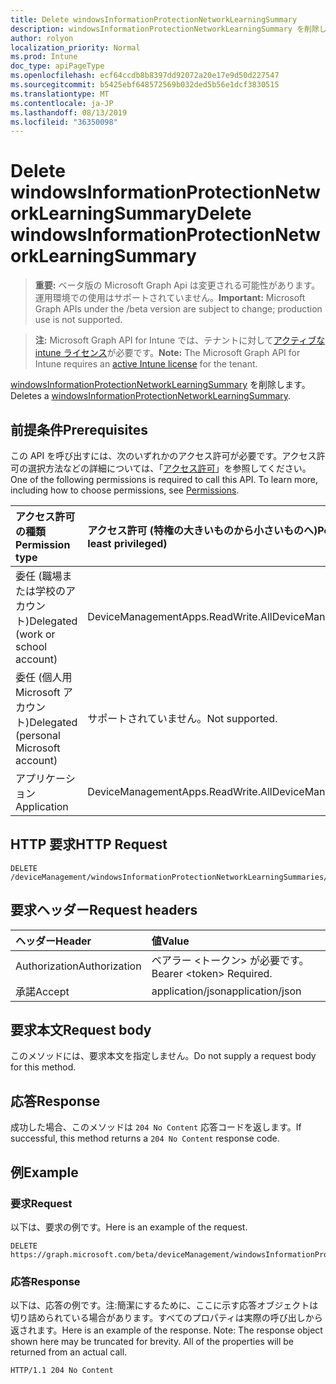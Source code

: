 ```yaml
---
title: Delete windowsInformationProtectionNetworkLearningSummary
description: windowsInformationProtectionNetworkLearningSummary を削除します。
author: rolyon
localization_priority: Normal
ms.prod: Intune
doc_type: apiPageType
ms.openlocfilehash: ecf64ccdb8b8397dd92072a20e17e9d50d227547
ms.sourcegitcommit: b5425ebf648572569b032ded5b56e1dcf3830515
ms.translationtype: MT
ms.contentlocale: ja-JP
ms.lasthandoff: 08/13/2019
ms.locfileid: "36350098"
---
```

# <a name="delete-windowsinformationprotectionnetworklearningsummary"></a><span data-ttu-id="f25c5-103">Delete windowsInformationProtectionNetworkLearningSummary</span><span class="sxs-lookup"><span data-stu-id="f25c5-103">Delete windowsInformationProtectionNetworkLearningSummary</span></span>

> <span data-ttu-id="f25c5-104">**重要:** ベータ版の Microsoft Graph Api は変更される可能性があります。運用環境での使用はサポートされていません。</span><span class="sxs-lookup"><span data-stu-id="f25c5-104">**Important:** Microsoft Graph APIs under the /beta version are subject to change; production use is not supported.</span></span>

> <span data-ttu-id="f25c5-105">**注:** Microsoft Graph API for Intune では、テナントに対して[アクティブな intune ライセンス](https://go.microsoft.com/fwlink/?linkid=839381)が必要です。</span><span class="sxs-lookup"><span data-stu-id="f25c5-105">**Note:** The Microsoft Graph API for Intune requires an [active Intune license](https://go.microsoft.com/fwlink/?linkid=839381) for the tenant.</span></span>

<span data-ttu-id="f25c5-106">[windowsInformationProtectionNetworkLearningSummary](../resources/intune-wip-windowsinformationprotectionnetworklearningsummary.md) を削除します。</span><span class="sxs-lookup"><span data-stu-id="f25c5-106">Deletes a [windowsInformationProtectionNetworkLearningSummary](../resources/intune-wip-windowsinformationprotectionnetworklearningsummary.md).</span></span>

## <a name="prerequisites"></a><span data-ttu-id="f25c5-107">前提条件</span><span class="sxs-lookup"><span data-stu-id="f25c5-107">Prerequisites</span></span>
<span data-ttu-id="f25c5-p101">この API を呼び出すには、次のいずれかのアクセス許可が必要です。アクセス許可の選択方法などの詳細については、「[アクセス許可](/graph/permissions-reference)」を参照してください。</span><span class="sxs-lookup"><span data-stu-id="f25c5-p101">One of the following permissions is required to call this API. To learn more, including how to choose permissions, see [Permissions](/graph/permissions-reference).</span></span>

|<span data-ttu-id="f25c5-110">アクセス許可の種類</span><span class="sxs-lookup"><span data-stu-id="f25c5-110">Permission type</span></span>|<span data-ttu-id="f25c5-111">アクセス許可 (特権の大きいものから小さいものへ)</span><span class="sxs-lookup"><span data-stu-id="f25c5-111">Permissions (from most to least privileged)</span></span>|
|:---|:---|
|<span data-ttu-id="f25c5-112">委任 (職場または学校のアカウント)</span><span class="sxs-lookup"><span data-stu-id="f25c5-112">Delegated (work or school account)</span></span>|<span data-ttu-id="f25c5-113">DeviceManagementApps.ReadWrite.All</span><span class="sxs-lookup"><span data-stu-id="f25c5-113">DeviceManagementApps.ReadWrite.All</span></span>|
|<span data-ttu-id="f25c5-114">委任 (個人用 Microsoft アカウント)</span><span class="sxs-lookup"><span data-stu-id="f25c5-114">Delegated (personal Microsoft account)</span></span>|<span data-ttu-id="f25c5-115">サポートされていません。</span><span class="sxs-lookup"><span data-stu-id="f25c5-115">Not supported.</span></span>|
|<span data-ttu-id="f25c5-116">アプリケーション</span><span class="sxs-lookup"><span data-stu-id="f25c5-116">Application</span></span>|<span data-ttu-id="f25c5-117">DeviceManagementApps.ReadWrite.All</span><span class="sxs-lookup"><span data-stu-id="f25c5-117">DeviceManagementApps.ReadWrite.All</span></span>|

## <a name="http-request"></a><span data-ttu-id="f25c5-118">HTTP 要求</span><span class="sxs-lookup"><span data-stu-id="f25c5-118">HTTP Request</span></span>
<!-- {
  "blockType": "ignored"
}
-->
``` http
DELETE /deviceManagement/windowsInformationProtectionNetworkLearningSummaries/{windowsInformationProtectionNetworkLearningSummaryId}
```

## <a name="request-headers"></a><span data-ttu-id="f25c5-119">要求ヘッダー</span><span class="sxs-lookup"><span data-stu-id="f25c5-119">Request headers</span></span>
|<span data-ttu-id="f25c5-120">ヘッダー</span><span class="sxs-lookup"><span data-stu-id="f25c5-120">Header</span></span>|<span data-ttu-id="f25c5-121">値</span><span class="sxs-lookup"><span data-stu-id="f25c5-121">Value</span></span>|
|:---|:---|
|<span data-ttu-id="f25c5-122">Authorization</span><span class="sxs-lookup"><span data-stu-id="f25c5-122">Authorization</span></span>|<span data-ttu-id="f25c5-123">ベアラー &lt;トークン&gt; が必要です。</span><span class="sxs-lookup"><span data-stu-id="f25c5-123">Bearer &lt;token&gt; Required.</span></span>|
|<span data-ttu-id="f25c5-124">承諾</span><span class="sxs-lookup"><span data-stu-id="f25c5-124">Accept</span></span>|<span data-ttu-id="f25c5-125">application/json</span><span class="sxs-lookup"><span data-stu-id="f25c5-125">application/json</span></span>|

## <a name="request-body"></a><span data-ttu-id="f25c5-126">要求本文</span><span class="sxs-lookup"><span data-stu-id="f25c5-126">Request body</span></span>
<span data-ttu-id="f25c5-127">このメソッドには、要求本文を指定しません。</span><span class="sxs-lookup"><span data-stu-id="f25c5-127">Do not supply a request body for this method.</span></span>

## <a name="response"></a><span data-ttu-id="f25c5-128">応答</span><span class="sxs-lookup"><span data-stu-id="f25c5-128">Response</span></span>
<span data-ttu-id="f25c5-129">成功した場合、このメソッドは `204 No Content` 応答コードを返します。</span><span class="sxs-lookup"><span data-stu-id="f25c5-129">If successful, this method returns a `204 No Content` response code.</span></span>

## <a name="example"></a><span data-ttu-id="f25c5-130">例</span><span class="sxs-lookup"><span data-stu-id="f25c5-130">Example</span></span>

### <a name="request"></a><span data-ttu-id="f25c5-131">要求</span><span class="sxs-lookup"><span data-stu-id="f25c5-131">Request</span></span>
<span data-ttu-id="f25c5-132">以下は、要求の例です。</span><span class="sxs-lookup"><span data-stu-id="f25c5-132">Here is an example of the request.</span></span>
``` http
DELETE https://graph.microsoft.com/beta/deviceManagement/windowsInformationProtectionNetworkLearningSummaries/{windowsInformationProtectionNetworkLearningSummaryId}
```

### <a name="response"></a><span data-ttu-id="f25c5-133">応答</span><span class="sxs-lookup"><span data-stu-id="f25c5-133">Response</span></span>
<span data-ttu-id="f25c5-p102">以下は、応答の例です。注:簡潔にするために、ここに示す応答オブジェクトは切り詰められている場合があります。すべてのプロパティは実際の呼び出しから返されます。</span><span class="sxs-lookup"><span data-stu-id="f25c5-p102">Here is an example of the response. Note: The response object shown here may be truncated for brevity. All of the properties will be returned from an actual call.</span></span>
``` http
HTTP/1.1 204 No Content
```






